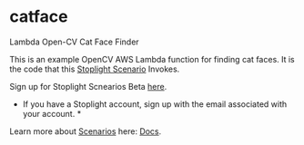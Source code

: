 # catface
Lambda Open-CV Cat Face Finder

This is an example OpenCV AWS Lambda function for finding cat faces. It is the code that this [Stoplight Scenario](https://app.stoplight.io/scenarios/collections/2Fm3KKS53RP48aT95/qpztuAqwpM32PQeuK?tab=overview) Invokes.

Sign up for Stoplight Scnearios Beta [here](http://stoplight.io/platform/scenarios#beta).
  * If you have a Stoplight account, sign up with the email associated with your account. *
  
Learn more about [Scenarios](http://stoplight.io/platform/scenarios) here: [Docs](https://help.stoplight.io/docs/scenarios).
